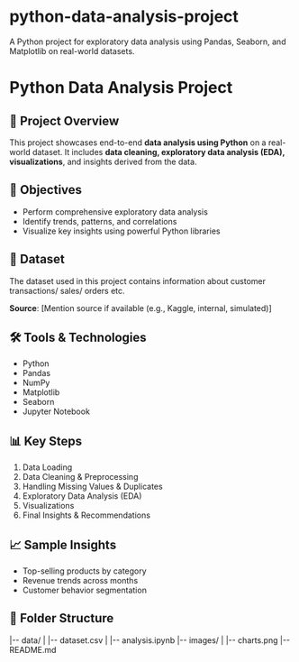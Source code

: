 # python-data-analysis-project
A Python project for exploratory data analysis using Pandas, Seaborn, and Matplotlib on real-world datasets.
# Python Data Analysis Project

## 📌 Project Overview
This project showcases end-to-end **data analysis using Python** on a real-world dataset. It includes **data cleaning, exploratory data analysis (EDA), visualizations**, and insights derived from the data.

## 🧠 Objectives
- Perform comprehensive exploratory data analysis
- Identify trends, patterns, and correlations
- Visualize key insights using powerful Python libraries

## 📂 Dataset
The dataset used in this project contains information about customer transactions/ sales/ orders etc.

**Source**: [Mention source if available (e.g., Kaggle, internal, simulated)]

## 🛠️ Tools & Technologies
- Python
- Pandas
- NumPy
- Matplotlib
- Seaborn
- Jupyter Notebook

## 📊 Key Steps
1. Data Loading
2. Data Cleaning & Preprocessing
3. Handling Missing Values & Duplicates
4. Exploratory Data Analysis (EDA)
5. Visualizations
6. Final Insights & Recommendations

## 📈 Sample Insights
- Top-selling products by category
- Revenue trends across months
- Customer behavior segmentation

## 📌 Folder Structure
|-- data/
| |-- dataset.csv
| |-- analysis.ipynb
|-- images/
| |-- charts.png
|-- README.md
